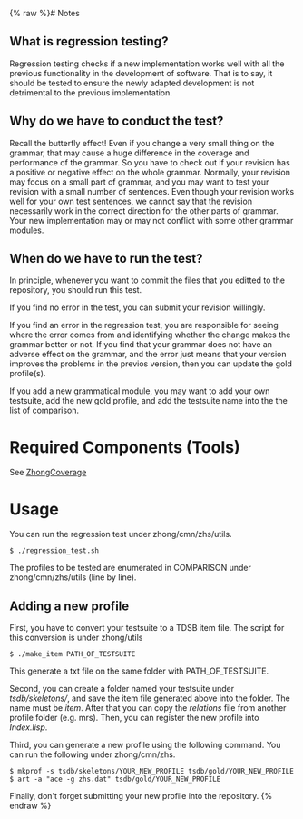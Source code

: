 {% raw %}# Notes

## What is regression testing?

Regression testing checks if a new implementation works well with all
the previous functionality in the development of software. That is to
say, it should be tested to ensure the newly adapted development is not
detrimental to the previous implementation.

## Why do we have to conduct the test?

Recall the butterfly effect! Even if you change a very small thing on
the grammar, that may cause a huge difference in the coverage and
performance of the grammar. So you have to check out if your revision
has a positive or negative effect on the whole grammar. Normally, your
revision may focus on a small part of grammar, and you may want to test
your revision with a small number of sentences. Even though your
revision works well for your own test sentences, we cannot say that the
revision necessarily work in the correct direction for the other parts
of grammar. Your new implementation may or may not conflict with some
other grammar modules.

## When do we have to run the test?

In principle, whenever you want to commit the files that you editted to
the repository, you should run this test.

If you find no error in the test, you can submit your revision
willingly.

If you find an error in the regression test, you are responsible for
seeing where the error comes from and identifying whether the change
makes the grammar better or not. If you find that your grammar does not
have an adverse effect on the grammar, and the error just means that
your version improves the problems in the previos version, then you can
update the gold profile(s).

If you add a new grammatical module, you may want to add your own
testsuite, add the new gold profile, and add the testsuite name into the
the list of comparison.

# Required Components (Tools)

See [ZhongCoverage](../ZhongCoverage)

# Usage

You can run the regression test under zhong/cmn/zhs/utils.

    $ ./regression_test.sh

The profiles to be tested are enumerated in COMPARISON under
zhong/cmn/zhs/utils (line by line).

## Adding a new profile

First, you have to convert your testsuite to a TDSB item file. The
script for this conversion is under zhong/utils

    $ ./make_item PATH_OF_TESTSUITE

This generate a txt file on the same folder with PATH\_OF\_TESTSUITE.

Second, you can create a folder named your testsuite under
*tsdb/skeletons/*, and save the item file generated above into the
folder. The name must be *item*. After that you can copy the *relations*
file from another profile folder (e.g. mrs). Then, you can register the
new profile into *Index.lisp*.

Third, you can generate a new profile using the following command. You
can run the following under zhong/cmn/zhs.

    $ mkprof -s tsdb/skeletons/YOUR_NEW_PROFILE tsdb/gold/YOUR_NEW_PROFILE 
    $ art -a "ace -g zhs.dat" tsdb/gold/YOUR_NEW_PROFILE

Finally, don't forget submitting your new profile into the repository.
{% endraw %}